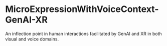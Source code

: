 # MicroExpressionWithVoiceContext-GenAI-XR
An inflection point in human interactions facilitated by GenAI and XR in both visual and voice domains.
